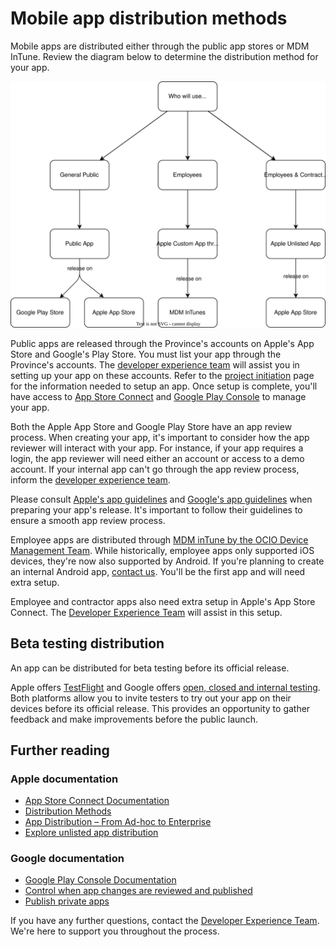 # Mobile app distribution methods

Mobile apps are distributed either through the public app stores or MDM InTune. Review the diagram below to determine the distribution method for your app.

![Diagram of the various distribution methods. If the app is for the general public, it's distributed via the Apple App Store and Google Play Stores. If it's an app for Government employees, it's distributed via MDM inTunes. If it's an app for Employees and Contractors it is distributed as an unlisted app via the Apple App Store.](assets/distribution.drawio.svg)

Public apps are released through the Province's accounts on Apple's App Store and Google's Play Store. You must list your app through the Province's accounts. The [developer experience team](contact.md) will assist you in setting up your app on these accounts. Refer to the [project initiation](getting_started.md) page for the information needed to setup an app. Once setup is complete, you'll have access to [App Store Connect](https://appstoreconnect.apple.com) and [Google Play Console](https://play.google.com/console/about/) to manage your app.

Both the Apple App Store and Google Play Store have an app review process. When creating your app, it's important to consider how the app reviewer will interact with your app. For instance, if your app requires a login, the app reviewer will need either an account or access to a demo account. If your internal app can't go through the app review process, inform the [developer experience team](contact.md).

Please consult [Apple's app guidelines](https://developer.apple.com/app-store/review/) and [Google's app guidelines](https://support.google.com/googleplay/android-developer/answer/9859455?hl=en&ref_topic=7072031&sjid=10634496881788336983-NA) when preparing your app's release. It's important to follow their guidelines to ensure a smooth app review process.

Employee apps are distributed through [MDM inTune by the OCIO Device Management Team](https://citz.sp.gov.bc.ca/sites/ES/DS/MDAS/Docs/SitePages/Home.aspx). While historically, employee apps only supported iOS devices, they're now also supported by Android. If you're planning to create an internal Android app, [contact us](contact.md). You'll be the first app and will need extra setup.

Employee and contractor apps also need extra setup in Apple's App Store Connect. The [Developer Experience Team](contact.md) will assist in this setup.

## Beta testing distribution

An app can be distributed for beta testing before its official release. 

Apple offers [TestFlight](https://developer.apple.com/testflight/) and Google offers [open, closed and internal testing](https://support.google.com/googleplay/android-developer/answer/9845334?_ga=2.46417955.584331364.1687196439-22968901.1675209271&_gac=1.16068354.1687196439.EAIaIQobChMImu70vvDP_wIV4w6tBh0qkAu2EAAYASAAEgIVwvD_BwE). Both platforms allow you to invite testers to try out your app on their devices before its official release. This provides an opportunity to gather feedback and make improvements before the public launch.


## Further reading

### Apple documentation
* [App Store Connect Documentation](https://developer.apple.com/help/app-store-connect/)
* [Distribution Methods](https://developer.apple.com/help/app-store-connect/manage-your-apps-availability/set-distribution-methods)
* [App Distribution – From Ad-hoc to Enterprise](https://developer.apple.com/videos/play/wwdc2019/304/)
* [Explore unlisted app distribution](https://developer.apple.com/videos/play/tech-talks/10892/)

### Google documentation

* [Google Play Console Documentation](https://support.google.com/googleplay/android-developer/?hl=en&sjid=10634496881788336983-NA#topic=7071529)
* [Control when app changes are reviewed and published](https://support.google.com/googleplay/android-developer/answer/9859654?hl=en&ref_topic=7072031&sjid=10634496881788336983-NA)
* [Publish private apps](https://support.google.com/googleplay/work/answer/6145139?sjid=10634496881788336983-NA)


If you have any further questions, contact the [Developer Experience Team](contact.md). We're here to support you throughout the process.
